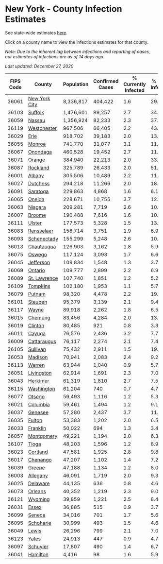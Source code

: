 # New York - County Infection Estimates

See state-wide estimates [here](/infections/us-ny).

Click on a county name to view the infections estimates for that county.

*Note: Due to the inherent lag between infections and reporting of cases, our estimates of infections are as of 14 days ago.*

*Last updated: December 27, 2020*

|   FIPS Code |                         County |   Population |   Confirmed Cases |   % Currently Infected |   % Total Infected |
|-------------|--------------------------------|--------------|-------------------|------------------------|--------------------|
|       36061 | [New York City](new-york-city) |    8,336,817 |           404,422 |                    1.6 |               29.5 |
|       36103 |             [Suffolk](suffolk) |    1,476,601 |            89,257 |                    2.7 |               34.4 |
|       36059 |               [Nassau](nassau) |    1,356,924 |            82,233 |                    2.3 |               37.8 |
|       36119 |     [Westchester](westchester) |      967,506 |            66,405 |                    2.2 |               43.6 |
|       36029 |                   [Erie](erie) |      918,702 |            39,183 |                    2.0 |               13.4 |
|       36055 |               [Monroe](monroe) |      741,770 |            31,077 |                    3.1 |               11.7 |
|       36067 |           [Onondaga](onondaga) |      460,528 |            19,452 |                    2.7 |               11.9 |
|       36071 |               [Orange](orange) |      384,940 |            22,213 |                    2.0 |               33.3 |
|       36087 |           [Rockland](rockland) |      325,789 |            26,433 |                    2.0 |               51.3 |
|       36001 |               [Albany](albany) |      305,506 |            10,489 |                    2.2 |               11.1 |
|       36027 |           [Dutchess](dutchess) |      294,218 |            11,266 |                    2.0 |               18.0 |
|       36091 |           [Saratoga](saratoga) |      229,863 |             4,868 |                    1.6 |                6.1 |
|       36065 |               [Oneida](oneida) |      228,671 |            10,755 |                    3.7 |               12.7 |
|       36063 |             [Niagara](niagara) |      209,281 |             7,719 |                    2.6 |               10.6 |
|       36007 |               [Broome](broome) |      190,488 |             7,616 |                    1.6 |               10.7 |
|       36111 |               [Ulster](ulster) |      177,573 |             5,328 |                    1.5 |               13.2 |
|       36083 |       [Rensselaer](rensselaer) |      158,714 |             3,751 |                    1.9 |                6.9 |
|       36093 |     [Schenectady](schenectady) |      155,299 |             5,248 |                    2.6 |               10.2 |
|       36013 |       [Chautauqua](chautauqua) |      126,903 |             3,162 |                    1.8 |                5.9 |
|       36075 |               [Oswego](oswego) |      117,124 |             3,093 |                    1.7 |                6.6 |
|       36045 |         [Jefferson](jefferson) |      109,834 |             1,548 |                    1.3 |                3.7 |
|       36069 |             [Ontario](ontario) |      109,777 |             2,899 |                    2.2 |                6.9 |
|       36089 |   [St. Lawrence](st.-lawrence) |      107,740 |             1,851 |                    1.2 |                5.2 |
|       36109 |           [Tompkins](tompkins) |      102,180 |             1,953 |                    1.1 |                5.7 |
|       36079 |               [Putnam](putnam) |       98,320 |             4,478 |                    2.2 |               19.2 |
|       36101 |             [Steuben](steuben) |       95,379 |             3,139 |                    2.1 |                9.4 |
|       36117 |                 [Wayne](wayne) |       89,918 |             2,262 |                    1.8 |                6.5 |
|       36015 |             [Chemung](chemung) |       83,456 |             4,284 |                    2.0 |               13.2 |
|       36019 |             [Clinton](clinton) |       80,485 |               921 |                    0.8 |                3.3 |
|       36011 |               [Cayuga](cayuga) |       76,576 |             2,436 |                    3.2 |                7.7 |
|       36009 |     [Cattaraugus](cattaraugus) |       76,117 |             2,274 |                    2.1 |                7.4 |
|       36105 |           [Sullivan](sullivan) |       75,432 |             2,911 |                    1.5 |               19.1 |
|       36053 |             [Madison](madison) |       70,941 |             2,083 |                    2.4 |                9.2 |
|       36113 |               [Warren](warren) |       63,944 |             1,040 |                    0.9 |                5.7 |
|       36051 |       [Livingston](livingston) |       62,914 |             1,691 |                    2.3 |                7.0 |
|       36043 |           [Herkimer](herkimer) |       61,319 |             1,810 |                    2.7 |                7.5 |
|       36115 |       [Washington](washington) |       61,204 |               740 |                    0.7 |                4.7 |
|       36077 |               [Otsego](otsego) |       59,493 |             1,116 |                    1.2 |                5.3 |
|       36021 |           [Columbia](columbia) |       59,461 |             1,494 |                    1.2 |                9.1 |
|       36037 |             [Genesee](genesee) |       57,280 |             2,437 |                    3.7 |               11.7 |
|       36035 |               [Fulton](fulton) |       53,383 |             1,202 |                    2.0 |                6.5 |
|       36033 |           [Franklin](franklin) |       50,022 |               694 |                    1.3 |                3.4 |
|       36057 |       [Montgomery](montgomery) |       49,221 |             1,194 |                    2.0 |                6.3 |
|       36107 |                 [Tioga](tioga) |       48,203 |             1,596 |                    1.2 |                8.9 |
|       36023 |           [Cortland](cortland) |       47,581 |             1,925 |                    2.8 |                9.8 |
|       36017 |           [Chenango](chenango) |       47,207 |             1,102 |                    1.4 |                7.2 |
|       36039 |               [Greene](greene) |       47,188 |             1,134 |                    1.2 |                8.0 |
|       36003 |           [Allegany](allegany) |       46,091 |             1,719 |                    2.0 |                9.3 |
|       36025 |           [Delaware](delaware) |       44,135 |               636 |                    0.8 |                4.6 |
|       36073 |             [Orleans](orleans) |       40,352 |             1,219 |                    2.3 |                9.0 |
|       36121 |             [Wyoming](wyoming) |       39,859 |             1,221 |                    2.5 |                8.4 |
|       36031 |                 [Essex](essex) |       36,885 |               515 |                    0.9 |                3.7 |
|       36099 |               [Seneca](seneca) |       34,016 |               701 |                    1.7 |                5.6 |
|       36095 |         [Schoharie](schoharie) |       30,999 |               493 |                    1.5 |                4.6 |
|       36049 |                 [Lewis](lewis) |       26,296 |               799 |                    2.1 |                7.0 |
|       36123 |                 [Yates](yates) |       24,913 |               447 |                    0.9 |                4.7 |
|       36097 |           [Schuyler](schuyler) |       17,807 |               490 |                    1.4 |                6.7 |
|       36041 |           [Hamilton](hamilton) |        4,416 |                98 |                    1.6 |                5.9 |